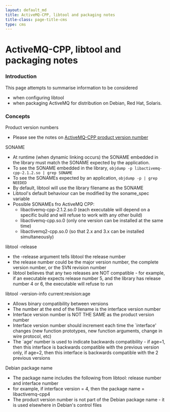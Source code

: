 ```yaml
---
layout: default_md
title: ActiveMQ-CPP, libtool and packaging notes 
title-class: page-title-cms
type: cms
---
```


ActiveMQ-CPP, libtool and packaging notes
=========================================

### Introduction

This page attempts to summarise information to be considered

*   when configuring libtool
*   when packaging ActiveMQ for distribution on Debian, Red Hat, Solaris.

### Concepts

Product version numbers

*   Please see the notes on [ActiveMQ-CPP product version number](../activemq-cpp-product-version-number)

SONAME

*   At runtime (when dynamic linking occurs) the SONAME embedded in the library must match the SONAME expected by the application.
*   To see the SONAME embedded in the library, `objdump -p libactivemq-cpp-2.1.2.so | grep SONAME`
*   To see the SONAMEs expected by an application, `objdump -p | grep NEEDED`
*   By default, libtool will use the library filename as the SONAME
*   Libtool's default behaviour can be modified by the soname_spec variable
*   Possible SONAMEs fro ActiveMQ CPP:
    *   libactivemq-cpp-2.1.2.so.0 (each executable will depend on a specific build and will refuse to work with any other build)
    *   libactivemq-cpp.so.0 (only one version can be installed at the same time)
    *   libactivemq2-cpp.so.0 (so that 2.x and 3.x can be installed simultaneously)

libtool -release

*   the -release argument tells libtool the release number
*   the release number could be the major version number, the complete version number, or the SVN revision number
*   libtool believes that any two releases are NOT compatible - for example, if an executable expects release number 5, and the library has release number 4 or 6, the executable will refuse to run

libtool -version-info current:revision:age

*   Allows binary compatibility between versions
*   The number at the end of the filename is the interface version number
*   Interface version number is NOT THE SAME as the product version number
*   Interface version number should increment each time the `interface' changes (new function prototypes, new function arguments, change in wire protocol, etc)
*   The `age' number is used to indicate backwards compatibility - if age=1, then this interface is backwards compatible with the previous version only, if age=2, then this interface is backwards compatible with the 2 previous versions

Debian package name

*   The package name includes the following from libtool: release number and interface number
*   for example, if interface version = 4, then the package name = libactivemq-cpp4
*   The product version number is not part of the Debian package name - it is used elsewhere in Debian's control files

